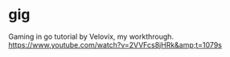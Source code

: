 # gig
Gaming in go tutorial by Velovix, my workthrough. https://www.youtube.com/watch?v=2VVFcs8jHRk&amp;t=1079s
